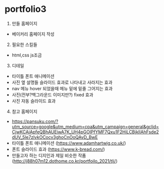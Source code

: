 # portfolio3

1. 만들 홈페이지

- 베이커리 홈페이지 작성

2. 필요한 스킬들

- html,css js조금

3. 디테일

- 타이틀 폰트 애니메이션
- 사진 옆 설명들 슬라이드 효과로 나타내고 사라지는 효과
- nav 메뉴 hover 되었을때 메뉴 밑에 밑줄 그어지는 효과
- 사진(전부?백그라운드 이미지만?) fixed 효과
- 사진 자동 슬라이드 효과

4. 참고 홈페이지

- https://pansuku.com/?utm_source=google&utm_medium=cpa&utm_campaign=general&gclid=CjwKCAiApfeQBhAUEiwA7K_UH4pGOlPfYMF7Qxu1F2HiLCBjklIAhFsde2dUV_5le7zlvkOCocv3ghoCnOoQAvD_BwE
- 타이틀 폰트 애니메이션 (https://www.adamhartwig.co.uk/)
- 폰트 슬라이드 효과 (https://www.k-bread.com/)
- 만들고자 하는 디지인과 제일 비슷한 작품 (http://j88h07m12.dothome.co.kr/portfoilo_2021/tlj/)
